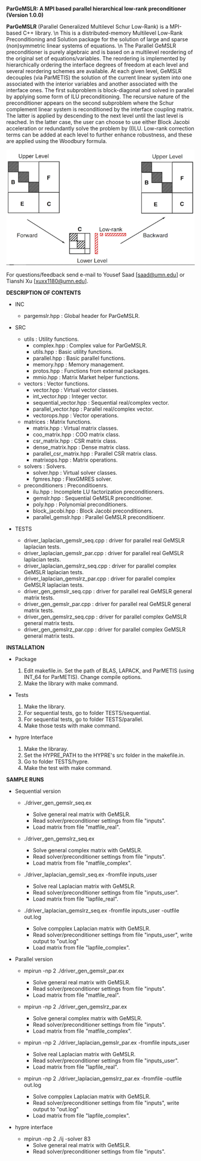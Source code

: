 **ParGeMSLR: A MPI based parallel hierarchical low-rank preconditioner (Version 1.0.0)**

**ParGeMSLR** (Parallel Generalized Multilevel Schur Low-Rank) is a MPI-based C++ library. \n 
This is a distributed-memory Multilevel Low-Rank Preconditioning and Solution package for the solution of large and sparse (non)symmetric linear systems of equations. \n
The Parallel GeMSLR preconditioner is purely algebraic and is based on a multilevel reordering of the original set of equations/variables. 
The reordering is implemented by hierarchically ordering the interface degrees of freedom at each level and several reordering schemes are available. 
At each given level, GeMSLR decouples (via ParMETIS) the solution of the current linear system into one associated with the interior variables and another associated with the interface ones.
The first subproblem is block-diagonal and solved in parallel by applying some form of ILU preconditioning. 
The recursive nature of the preconditioner appears on the second subproblem where the Schur complement linear system is reconditioned by the interface coupling matrix. 
The latter is applied by descending to the next level until the last level is reached. 
In the latter case, the user can choose to use either Block Jacobi acceleration or redundantly solve the problem by (I)LU. 
Low-rank correction terms can be added at each level to further enhance robustness, and these are applied using the Woodbury formula.

![ParGeMSLR](2-levels.png)

For questions/feedback send e-mail to Yousef Saad [saad@umn.edu] or Tianshi Xu [xuxx1180@umn.edu].


**DESCRIPTION OF CONTENTS**

 * INC
   - pargemslr.hpp                     : Global header for ParGeMSLR.

 * SRC
   - utils                             : Utility functions.
      - complex.hpp                    : Complex value for ParGeMSLR.
      - utils.hpp                      : Basic utility functions.
      - parallel.hpp                   : Basic parallel functions.
      - memory.hpp                     : Memory management.
      - protos.hpp                     : Functions from external packages.
      - mmio.hpp                       : Matrix Market helper functions.
   - vectors                           : Vector functions.
      - vector.hpp                     : Virtual vector classes.
      - int_vector.hpp                 : Integer vector.
      - sequential_vector.hpp          : Sequential real/complex vector.
      - parallel_vector.hpp            : Parallel real/complex vector.
      - vectorops.hpp                  : Vector operations.
   - matrices                          : Matrix functions.
      - matrix.hpp                     : Virtual matrix classes.
      - coo_matrix.hpp                 : COO matrix class.
      - csr_matrix.hpp                 : CSR matrix class.
      - dense_matrix.hpp               : Dense matrix class.
      - parallel_csr_matrix.hpp        : Parallel CSR matrix class.
      - matrixops.hpp                  : Matrix operations.
   - solvers                           : Solvers.
      - solver.hpp                     : Virtual solver classes.
      - fgmres.hpp                     : FlexGMRES solver.
   - preconditioners                   : Preconditioenrs.
      - ilu.hpp                        : Incomplete LU factorization preconditioners.
      - gemslr.hpp                     : Sequential GeMSLR preconditioner.
      - poly.hpp                       : Polynomial preconditioners.
      - block_jacobi.hpp               : Block Jacobi preconditioners.
      - parallel_gemslr.hpp            : Parallel GeMSLR preconditioenr.

 * TESTS
   - driver_laplacian_gemslr_seq.cpp   : driver for parallel real GeMSLR laplacian tests.
   - driver_laplacian_gemslr_par.cpp   : driver for parallel real GeMSLR laplacian tests.
   - driver_laplacian_gemslrz_seq.cpp  : driver for parallel complex GeMSLR laplacian tests.
   - driver_laplacian_gemslrz_par.cpp  : driver for parallel complex GeMSLR laplacian tests.
   - driver_gen_gemslr_seq.cpp         : driver for parallel real GeMSLR general matrix tests.
   - driver_gen_gemslr_par.cpp         : driver for parallel real GeMSLR general matrix tests.
   - driver_gen_gemslrz_seq.cpp        : driver for parallel complex GeMSLR general matrix tests.
   - driver_gen_gemslrz_par.cpp        : driver for parallel complex GeMSLR general matrix tests.


**INSTALLATION**

 * Package
   1. Edit makefile.in. Set the path of BLAS, LAPACK, and ParMETIS (using INT_64 for ParMETIS). Change compile options.
   2. Make the library with make command.
   
 * Tests
   1. Make the library.
   2. For sequential tests, go to folder TESTS/sequential.
   3. For sequential tests, go to folder TESTS/parallel.
   3. Make those tests with make command.

 * hypre Interface
   1. Make the libraray.
   2. Set the HYPRE_PATH to the HYPRE's src folder in the makefile.in.
   3. Go to folder TESTS/hypre.
   4. Make the test with make command.
   
**SAMPLE RUNS**

 * Sequential version 
 
   - ./driver_gen_gemslr_seq.ex
      - Solve general real matrix with GeMSLR.
      - Read solver/preconditioner settings from file "inputs".
      - Load matrix from file "matfile_real".
   
   - ./driver_gen_gemslrz_seq.ex
      - Solve general complex matrix with GeMSLR.
      - Read solver/preconditioner settings from file "inputs".
      - Load matrix from file "matfile_complex".
      
   - ./driver_laplacian_gemslr_seq.ex -fromfile inputs_user
      - Solve real Laplacian matrix with GeMSLR.
      - Read solver/preconditioner settings from file "inputs_user".
      - Load matrix from file "lapfile_real".
   
   - ./driver_laplacian_gemslrz_seq.ex -fromfile inputs_user -outfile out.log
      - Solve compplex Laplacian matrix with GeMSLR.
      - Read solver/preconditioner settings from file "inputs_user", write output to "out.log"
      - Load matrix from file "lapfile_complex".
   
 * Parallel version
   
   - mpirun -np 2 ./driver_gen_gemslr_par.ex
      - Solve general real matrix with GeMSLR.
      - Read solver/preconditioner settings from file "inputs".
      - Load matrix from file "matfile_real".
   
   - mpirun -np 2 ./driver_gen_gemslrz_par.ex
      - Solve general complex matrix with GeMSLR.
      - Read solver/preconditioner settings from file "inputs".
      - Load matrix from file "matfile_complex".
      
   - mpirun -np 2 ./driver_laplacian_gemslr_par.ex -fromfile inputs_user
      - Solve real Laplacian matrix with GeMSLR.
      - Read solver/preconditioner settings from file "inputs_user".
      - Load matrix from file "lapfile_real".
   
   - mpirun -np 2 ./driver_laplacian_gemslrz_par.ex -fromfile -outfile out.log
      - Solve compplex Laplacian matrix with GeMSLR.
      - Read solver/preconditioner settings from file "inputs", write output to "out.log"
      - Load matrix from file "lapfile_complex".
   
 * hypre interface
   
   - mpirun -np 2 ./ij -solver 83
      - Solve general real matrix with GeMSLR.
      - Read solver/preconditioner settings from file "inputs".
      
